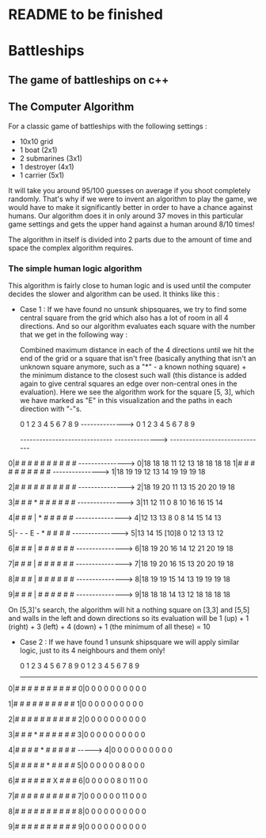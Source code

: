 # README to be finished
# Battleships
## The game of battleships on c++


## The Computer Algorithm
For a classic game of battleships with the following settings :
- 10x10 grid
- 1 boat (2x1)
- 2 submarines (3x1)
- 1 destroyer (4x1)
- 1 carrier (5x1)
  
It will take you around 95/100 guesses on average if you shoot completely randomly.
That's why if we were to invent an algorithm to play the game, we would have to make it significantly better in order to have a chance against humans.
Our algorithm does it in only around 37 moves in this particular game settings and gets the upper hand against a human around 8/10 times!

The algorithm in itself is divided into 2 parts due to the amount of time and space the complex algorithm requires.
### The simple human logic algorithm
This algorithm is fairly close to human logic and is used until the computer decides the slower and algorithm can be used.
It thinks like this :
- Case 1 : If we have found no unsunk shipsquares, we try to find some central square from the grid which also has a lot of room in all 4 directions. And so our algorithm evaluates each square with the number that we get in the following way :
  
  Combined maximum distance in each of the 4 directions until we hit the end of the grid or a square that isn't free (basically anything that isn't an unknown square anymore, such as a "*" - a known nothing square) + the minimum distance to the closest such wall (this distance is added again to give central squares an edge over non-central ones in the evaluation). Here we see the algorithm work for the square [5, 3], which we have marked as "E" in this visualization and the paths in each direction with "-"s. 
  
  0  1  2  3  4  5  6  7  8  9  -------------->  0  1  2  3  4  5  6  7  8  9
  
  ----------------------------- -------------->  ------------------------------
  
0|#  #  #  #  #  #  #  #  #  # ---------------> 0|18 18 18 11 12 13 18 18 18 18
1|#  #  #  #  #  #  #  #  #  # ---------------> 1|18 19 19 12 13 14 19 19 19 18

2|#  #  #  #  #  #  #  #  #  # ---------------> 2|18 19 20 11 13 15 20 20 19 18

3|#  #  #  *  #  #  #  #  #  # ---------------> 3|11 12 11 0 8 10 16 16 15 14

4|#  #  #  |  *  #  #  #  #  # ---------------> 4|12 13 13 8 0 8 14 15 14 13

5|-  -  -  E  -  *  #  #  #  # ---------------> 5|13 14 15 [10]8 0 12 13 13 12

6|#  #  #  |  #  #  #  #  #  # ---------------> 6|18 19 20 16 14 12 21 20 19 18

7|#  #  #  |  #  #  #  #  #  # ---------------> 7|18 19 20 16 15 13 20 20 19 18

8|#  #  #  |  #  #  #  #  #  # ---------------> 8|18 19 19 15 14 13 19 19 19 18

9|#  #  #  |  #  #  #  #  #  # ---------------> 9|18 18 18 14 13 12 18 18 18 18


  On [5,3]'s search, the algorithm will hit a nothing square on [3,3] and [5,5] and walls in the left and down directions so its evaluation will be 1 (up) + 1 (right) + 3 (left) + 4 (down) + 1 (the minimum of all these) = 10
  
- Case 2 : If we have found 1 unsunk shipsquare we will apply similar logic, just to its 4 neighbours and them only!


  0  1  2  3  4  5  6  7  8  9                    0 1 2 3 4 5 6  7 8 9
  
  ------------------------------                -----------------------
  
0|#  #  #  #  #  #  #  #  #  #                  0|0 0 0 0 0 0 0  0 0 0

1|#  #  #  #  #  #  #  #  #  #                  1|0 0 0 0 0 0 0  0 0 0

2|#  #  #  #  #  #  #  #  #  #                  2|0 0 0 0 0 0 0  0 0 0

3|#  #  #  *  #  #  #  #  #  #                  3|0 0 0 0 0 0 0  0 0 0

4|#  #  #  #  *  #  #  #  #  #      ----->      4|0 0 0 0 0 0 0  0 0 0

5|#  #  #  #  #  *  #  #  #  #                  5|0 0 0 0 0 0 8  0 0 0

6|#  #  #  #  #  #  X  #  #  #                  6|0 0 0 0 0 8 0 11 0 0

7|#  #  #  #  #  #  #  #  #  #                  7|0 0 0 0 0 0 11 0 0 0

8|#  #  #  #  #  #  #  #  #  #                  8|0 0 0 0 0 0 0  0 0 0

9|#  #  #  #  #  #  #  #  #  #                  9|0 0 0 0 0 0 0  0 0 0


